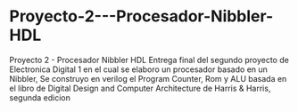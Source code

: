 # Proyecto-2---Procesador-Nibbler-HDL
Proyecto 2 - Procesador Nibbler HDL
Entrega final del segundo proyecto de Electronica Digital 1 en el cual se elaboro un procesador basado en un 
Nibbler, Se construyo en verilog el Program Counter, Rom y ALU basada en el libro de Digital Design and 
Computer Architecture de Harris & Harris, segunda edicion
